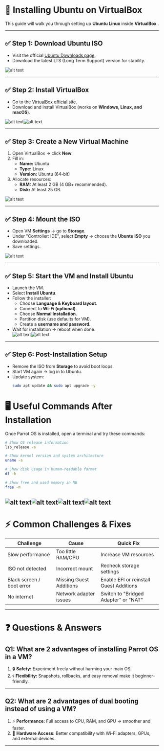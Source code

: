 # 🐧 Installing Ubuntu on VirtualBox

This guide will walk you through setting up **Ubuntu Linux** inside **VirtualBox** . 

---

## ✅ Step 1: Download Ubuntu ISO
- Visit the official [Ubuntu Downloads page](https://ubuntu.com/download/desktop).
- Download the latest LTS (Long Term Support) version for stability.

![alt text](IMAGES/LAB_0/ubuntu.png)

---

## ✅ Step 2: Install VirtualBox
- Go to the [VirtualBox official site](https://www.virtualbox.org/).
- Download and install VirtualBox (works on **Windows, Linux, and macOS**).

![alt text](IMAGES/LAB_0/vm.png)![alt text](IMAGES/LAB_0/b.png)

---

## ✅ Step 3: Create a New Virtual Machine
1. Open VirtualBox → click **New**.  
2. Fill in:
   - **Name:** Ubuntu  
   - **Type:** Linux  
   - **Version:** Ubuntu (64-bit)  
3. Allocate resources:  
   - **RAM:** At least 2 GB (4 GB+ recommended).  
   - **Disk:** At least 25 GB.  

![alt text](IMAGES/LAB_0/vm2.png)

---

## ✅ Step 4: Mount the ISO
- Open VM **Settings** → go to **Storage**.  
- Under "Controller: IDE", select **Empty** → choose the **Ubuntu ISO** you downloaded.  
- Save settings.  

![alt text](IMAGES/LAB_0/iso.png)

---

## ✅ Step 5: Start the VM and Install Ubuntu
- Launch the VM.  
- Select **Install Ubuntu**.  
- Follow the installer:
  - Choose **Language & Keyboard layout**.  
  - Connect to **Wi-Fi (optional)**.  
  - Choose **Normal Installation**.  
  - Partition disk (use defaults for VM).  
  - Create a **username and password**.  
- Wait for installation → reboot when done.  
![alt text](IMAGES/LAB_0/install1.png)![alt text](<IMAGES/LAB_0/install 2.png>)

---

## ✅ Step 6: Post-Installation Setup
- Remove the ISO from **Storage** to avoid boot loops.  
- Start VM again → log in to Ubuntu.  
- Update system:  
  ```bash
  sudo apt update && sudo apt upgrade -y

# 🖥️ Useful Commands After Installation

Once Parrot OS is installed, open a terminal and try these commands:

```bash
# Show OS release information
lsb_release -a

# Show kernel version and system architecture
uname -a

# Show disk usage in human-readable format
df -h

# Show free and used memory in MB
free -m
```
![alt text](IMAGES/LAB_0/e.png)![alt text](IMAGES/LAB_0/f.png)![alt text](IMAGES/LAB_0/h.png)![alt text](IMAGES/LAB_0/i.png)
---

# ⚡ Common Challenges & Fixes

| Challenge | Cause | Quick Fix |
|-----------|-------|-----------|
| Slow performance | Too little RAM/CPU | Increase VM resources |
| ISO not detected | Incorrect mount | Recheck storage settings |
| Black screen / boot error | Missing Guest Additions | Enable EFI or reinstall Guest Additions |
| No internet | Network adapter issues | Switch to "Bridged Adapter" or "NAT" |

---

# ❓ Questions & Answers

## Q1: What are 2 advantages of installing Parrot OS in a VM?
1. 🔒 **Safety:** Experiment freely without harming your main OS.  
2. 🌀 **Flexibility:** Snapshots, rollbacks, and easy removal make it beginner-friendly.  

---
## Q2: What are 2 advantages of dual booting instead of using a VM?
1. ⚡ **Performance:** Full access to CPU, RAM, and GPU → smoother and faster.  
2. 🔧 **Hardware Access:** Better compatibility with Wi-Fi adapters, GPUs, and external devices.  

---

